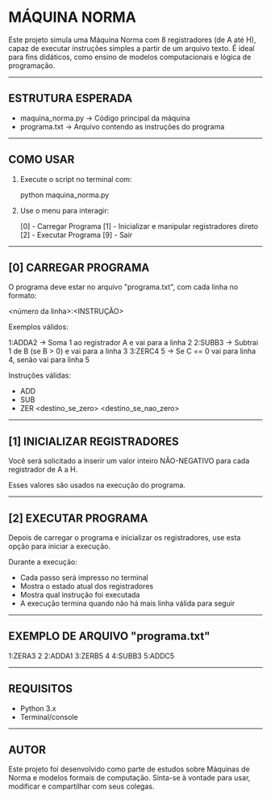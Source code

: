 MÁQUINA NORMA
=============

Este projeto simula uma Máquina Norma com 8 registradores (de A até H), capaz de executar instruções simples a partir de um arquivo texto. 
É ideal para fins didáticos, como ensino de modelos computacionais e lógica de programação.

----------------------------------------
ESTRUTURA ESPERADA
----------------------------------------

- maquina_norma.py → Código principal da máquina
- programa.txt → Arquivo contendo as instruções do programa

----------------------------------------
COMO USAR
----------------------------------------

1. Execute o script no terminal com:

   python maquina_norma.py

2. Use o menu para interagir:

   [0] - Carregar Programa
   [1] - Inicializar e manipular registradores direto
   [2] - Executar Programa
   [9] - Sair

----------------------------------------
[0] CARREGAR PROGRAMA
----------------------------------------

O programa deve estar no arquivo "programa.txt", com cada linha no formato:

   <número da linha>:<INSTRUÇÃO>

Exemplos válidos:

   1:ADDA2       → Soma 1 ao registrador A e vai para a linha 2
   2:SUBB3       → Subtrai 1 de B (se B > 0) e vai para a linha 3
   3:ZERC4 5     → Se C == 0 vai para linha 4, senão vai para linha 5

Instruções válidas:
- ADD <registrador><destino>
- SUB <registrador><destino>
- ZER <registrador><destino_se_zero> <destino_se_nao_zero>

----------------------------------------
[1] INICIALIZAR REGISTRADORES
----------------------------------------

Você será solicitado a inserir um valor inteiro NÃO-NEGATIVO para cada registrador de A a H.

Esses valores são usados na execução do programa.

----------------------------------------
[2] EXECUTAR PROGRAMA
----------------------------------------

Depois de carregar o programa e inicializar os registradores, use esta opção para iniciar a execução.

Durante a execução:
- Cada passo será impresso no terminal
- Mostra o estado atual dos registradores
- Mostra qual instrução foi executada
- A execução termina quando não há mais linha válida para seguir

----------------------------------------
EXEMPLO DE ARQUIVO "programa.txt"
----------------------------------------

1:ZERA3 2
2:ADDA1
3:ZERB5 4
4:SUBB3
5:ADDC5

----------------------------------------
REQUISITOS
----------------------------------------

- Python 3.x
- Terminal/console

----------------------------------------
AUTOR
----------------------------------------

Este projeto foi desenvolvido como parte de estudos sobre Máquinas de Norma e modelos formais de computação.
Sinta-se à vontade para usar, modificar e compartilhar com seus colegas.
